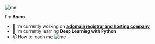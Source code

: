 ![me](https://github.com/brunotimsa/brunotimsa/blob/master/static/hackerman.jpg)

I'm **Bruno**

- 🔭 I’m currently working on [**a domain registrar and hosting company**](https://www.reg.sm)
- 🌱 I’m currently learning **Deep Learning with Python**
- 📫 How to reach me: ![me](https://github.com/brunotimsa/brunotimsa/blob/master/static/email.gif)
